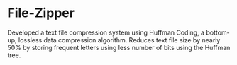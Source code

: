 # File-Zipper
Developed a text file compression system using Huffman Coding, a bottom-up, lossless data compression algorithm.
Reduces text file size by nearly 50% by storing frequent letters using less number of bits using the Huffman tree.
